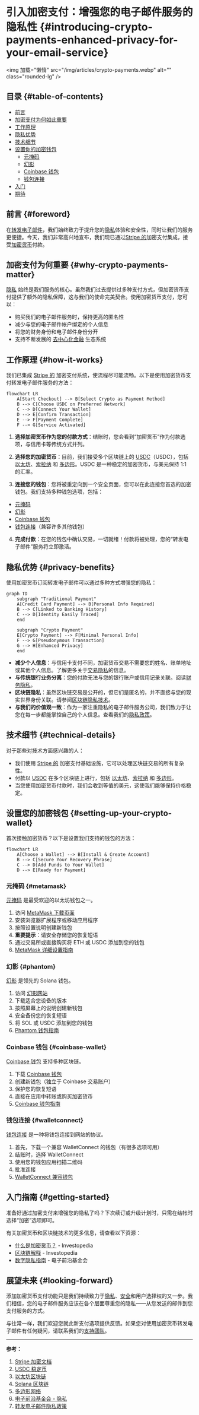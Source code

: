 # 引入加密支付：增强您的电子邮件服务的隐私性 {#introducing-crypto-payments-enhanced-privacy-for-your-email-service}

<img 加载="懒惰" src="/img/articles/crypto-payments.webp" alt="" class="rounded-lg" />

## 目录 {#table-of-contents}

* [前言](#foreword)
* [加密支付为何如此重要](#why-crypto-payments-matter)
* [工作原理](#how-it-works)
* [隐私优势](#privacy-benefits)
* [技术细节](#technical-details)
* [设置你的加密钱包](#setting-up-your-crypto-wallet)
  * [元掩码](#metamask)
  * [幻影](#phantom)
  * [Coinbase 钱包](#coinbase-wallet)
  * [钱包连接](#walletconnect)
* [入门](#getting-started)
* [期待](#looking-forward)

## 前言 {#foreword}

在[转发电子邮件](https://forwardemail.net)，我们始终致力于提升您的[隐私](https://en.wikipedia.org/wiki/Privacy)体验和安全性，同时让我们的服务更便捷。今天，我们非常高兴地宣布，我们现已通过[Stripe 的](https://stripe.com)加密支付集成，接受[加密货币](https://en.wikipedia.org/wiki/Cryptocurrency)付款。

## 加密支付为何重要 {#why-crypto-payments-matter}

[隐私](https://en.wikipedia.org/wiki/Internet_privacy) 始终是我们服务的核心。虽然我们过去提供过多种支付方式，但加密货币支付提供了额外的隐私保障，这与我们的使命完美契合。使用加密货币支付，您可以：

* 购买我们的电子邮件服务时，保持更高的匿名性
* 减少与您的电子邮件帐户绑定的个人信息
* 将您的财务身份和电子邮件身份分开
* 支持不断发展的 [去中心化金融](https://en.wikipedia.org/wiki/Decentralized_finance) 生态系统

## 工作原理 {#how-it-works}

我们已集成 [Stripe 的](https://docs.stripe.com/crypto) 加密支付系统，使流程尽可能流畅。以下是使用加密货币支付转发电子邮件服务的方法：

```mermaid
flowchart LR
    A[Start Checkout] --> B[Select Crypto as Payment Method]
    B --> C[Choose USDC on Preferred Network]
    C --> D[Connect Your Wallet]
    D --> E[Confirm Transaction]
    E --> F[Payment Complete]
    F --> G[Service Activated]
```

1. **选择加密货币作为您的付款方式**：结账时，您会看到“加密货币”作为付款选项，与信用卡等传统方式并列。

2. **选择您的加密货币**：目前，我们接受多个区块链上的 [USDC](https://en.wikipedia.org/wiki/USD_Coin)（USDC），包括 [以太坊](https://ethereum.org)、[索拉纳](https://solana.com) 和 [多边形](https://polygon.technology)。USDC 是一种稳定的加密货币，与美元保持 1:1 的汇率。

3. **连接您的钱包**：您将被重定向到一个安全页面，您可以在此连接您首选的加密钱包。我们支持多种钱包选项，包括：
* [元掩码](https://metamask.io)
* [幻影](https://phantom.app)
* [Coinbase 钱包](https://www.coinbase.com/wallet)
* [钱包连接](https://walletconnect.com)（兼容许多其他钱包）

4. **完成付款**：在您的钱包中确认交易，一切就绪！付款将被处理，您的“转发电子邮件”服务将立即激活。

## 隐私优势 {#privacy-benefits}

使用加密货币订阅转发电子邮件可以通过多种方式增强您的隐私：

```mermaid
graph TD
    subgraph "Traditional Payment"
    A[Credit Card Payment] --> B[Personal Info Required]
    B --> C[Linked to Banking History]
    C --> D[Identity Easily Traced]
    end

    subgraph "Crypto Payment"
    E[Crypto Payment] --> F[Minimal Personal Info]
    F --> G[Pseudonymous Transaction]
    G --> H[Enhanced Privacy]
    end
```

* **减少个人信息**：与信用卡支付不同，加密货币交易不需要您的姓名、账单地址或其他个人信息。了解更多关于[交易隐私](https://en.wikipedia.org/wiki/Privacy_coin)的信息。
* **与传统银行业务分离**：您的付款无法与您的银行账户或信用记录关联。阅读[财务隐私](https://en.wikipedia.org/wiki/Financial_privacy)。
* **区块链隐私**：虽然区块链交易是公开的，但它们是匿名的，并不直接与您的现实世界身份关联。请参阅[区块链隐私技术](https://en.wikipedia.org/wiki/Privacy_and_blockchain)。
* **与我们的价值观一致**：作为一家注重隐私的电子邮件服务公司，我们致力于让您在每一步都能掌控自己的个人信息。查看我们的[隐私政策](/privacy)。

## 技术细节 {#technical-details}

对于那些对技术方面感兴趣的人：

* 我们使用 [Stripe 的](https://docs.stripe.com/crypto/stablecoin-payments) 加密支付基础设施，它可以处理区块链交易的所有复杂性。
* 付款以 [USDC](https://www.circle.com/en/usdc) 在多个区块链上进行，包括 [以太坊](https://ethereum.org)、[索拉纳](https://solana.com) 和 [多边形](https://polygon.technology)。
* 当您使用加密货币付款时，我们会收到等值的美元，这使我们能够保持价格稳定。

## 设置您的加密钱包 {#setting-up-your-crypto-wallet}

首次接触加密货币？以下是设置我们支持的钱包的方法：

```mermaid
flowchart LR
    A[Choose a Wallet] --> B[Install & Create Account]
    B --> C[Secure Your Recovery Phrase]
    C --> D[Add Funds to Your Wallet]
    D --> E[Ready for Payment]
```

### 元掩码 {#metamask}

[元掩码](https://metamask.io) 是最受欢迎的以太坊钱包之一。

1. 访问 [MetaMask 下载页面](https://metamask.io/download/)
2. 安装浏览器扩展程序或移动应用程序
3. 按照设置说明创建新钱包
4. **重要提示**：请安全存储您的恢复短语
5. 通过交易所或直接购买将 ETH 或 USDC 添加到您的钱包
6. [MetaMask 详细设置指南](https://metamask.io/faqs/)

### 幻影 {#phantom}

[幻影](https://phantom.app) 是领先的 Solana 钱包。

1. 访问 [幻影网站](https://phantom.app/)
2. 下载适合您设备的版本
3. 按照屏幕上的说明创建新钱包
4. 安全备份您的恢复短语
5. 将 SOL 或 USDC 添加到您的钱包
6. [Phantom 钱包指南](https://help.phantom.app/hc/en-us/articles/4406388623251-How-to-create-a-new-wallet)

### Coinbase 钱包 {#coinbase-wallet}

[Coinbase 钱包](https://www.coinbase.com/wallet) 支持多种区块链。

1. 下载 [Coinbase 钱包](https://www.coinbase.com/wallet/downloads)
2. 创建新钱包（独立于 Coinbase 交易账户）
3. 保护您的恢复短语
4. 直接在应用中转账或购买加密货币
5. [Coinbase 钱包指南](https://www.coinbase.com/learn/tips-and-tutorials/how-to-set-up-a-crypto-wallet)

### 钱包连接 {#walletconnect}

[钱包连接](https://walletconnect.com) 是一种将钱包连接到网站的协议。

1. 首先，下载一个兼容 WalletConnect 的钱包（有很多选项可用）
2. 结账时，选择 WalletConnect
3. 使用您的钱包应用扫描二维码
4. 批准连接
5. [WalletConnect 兼容钱包](https://walletconnect.com/registry/wallets)

## 入门指南 {#getting-started}

准备好通过加密支付来增强您的隐私了吗？下次续订或升级计划时，只需在结帐时选择“加密”选项即可。

有关加密货币和区块链技术的更多信息，请查看以下资源：

* [什么是加密货币？](https://www.investopedia.com/terms/c/cryptocurrency.asp) - Investopedia
* [区块链解释](https://www.investopedia.com/terms/b/blockchain.asp) - Investopedia
* [数字隐私指南](https://www.eff.org/issues/privacy) - 电子前沿基金会

## 展望未来 {#looking-forward}

添加加密货币支付功能只是我们持续致力于[隐私](https://en.wikipedia.org/wiki/Privacy)、[安全](https://en.wikipedia.org/wiki/Computer_security)和用户选择权的又一步。我们相信，您的电子邮件服务应该在各个层面尊重您的隐私——从您发送的邮件到您支付服务的方式。

与往常一样，我们欢迎您就此新支付选项提供反馈。如果您对使用加密货币转发电子邮件有任何疑问，请联系我们的[支持团队](/help)。

---

**参考：**

1. [Stripe 加密文档](https://docs.stripe.com/crypto)
2. [USDC 稳定币](https://www.circle.com/en/usdc)
3. [以太坊区块链](https://ethereum.org)
4. [Solana 区块链](https://solana.com)
5. [多边形网络](https://polygon.technology)
6. [电子前沿基金会 - 隐私](https://www.eff.org/issues/privacy)
7. [转发电子邮件隐私政策](/privacy)